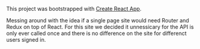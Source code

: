 This project was bootstrapped with [Create React App](https://github.com/facebookincubator/create-react-app).

Messing around with the idea if a single page site would need Router and Redux on top of React. For this site we decided it unnessicary for the API is only ever called once and there is no difference on the site for differenct users signed in.

